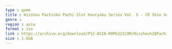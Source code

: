 ```yaml
---
type : game
title : Hisshou Pachinko Pachi-Slot Kouryaku Series Vol. 5 - CR Shin Seiki Evangelion 2nd Impact and Pachi-Slot Shin Seiki Evangelion (Japan)
genre : 
region : asia
format : iso
link : https://archive.org/download/PS2-ASIA-ROMS321COM/Hisshou%20Pachinko%20Pachi-Slot%20Kouryaku%20Series%20Vol.%205%20-%20CR%20Shin%20Seiki%20Evangelion%202nd%20Impact%20%26%20Pachi-Slot%20Shin%20Seiki%20Evangelion%20%28Japan%29.7z
size : 1.6GB
---
```

